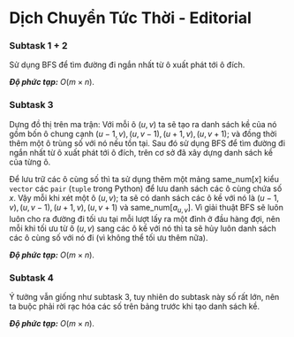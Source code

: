 # Dịch Chuyển Tức Thời - Editorial

### Subtask 1 + 2

Sử dụng $\text{BFS}$ để tìm đường đi ngắn nhất từ ô xuất phát tới ô đích.

***Độ phức tạp:*** $O(m \times n)$.

### Subtask 3

Dựng đồ thị trên ma trận: Với mỗi ô $(u, v)$ ta sẽ tạo ra danh sách kề của nó gồm bốn ô chung cạnh $(u - 1, v), (u, v - 1), (u + 1, v), (u, v + 1);$ và đồng thời thêm một ô trùng số với nó nếu tồn tại. Sau đó sử dụng $\text{BFS}$ để tìm đường đi ngắn nhất từ ô xuất phát tới ô đích, trên cơ sở đã xây dựng danh sách kề của từng ô. 

Để lưu trữ các ô cùng số thì ta sử dụng thêm một mảng $\text{same\_num}[x]$ kiểu `vector` các `pair` (`tuple` trong Python) để lưu danh sách các ô cùng chứa số $x$. Vậy mỗi khi xét một ô $(u, v);$ ta sẽ có danh sách các ô kề với nó là $(u - 1, v), (u, v - 1), (u + 1, v), (u, v + 1)$ và $\text{same\_num}[a_{u, v}]$. Vì giải thuật $\text{BFS}$ sẽ luôn luôn cho ra đường đi tối ưu tại mỗi lượt lấy ra một đỉnh ở đầu hàng đợi, nên mỗi khi tối ưu từ ô $(u, v)$ sang các ô kề với nó thì ta sẽ hủy luôn danh sách các ô cùng số với nó đi (vì không thể tối ưu thêm nữa).

***Độ phức tạp:*** $O(m \times n)$.

### Subtask 4

Ý tưởng vẫn giống như subtask $3,$ tuy nhiên do subtask này số rất lớn, nên ta buộc phải rời rạc hóa các số trên bảng trước khi tạo danh sách kề.

***Độ phức tạp:*** $O(m \times n)$.